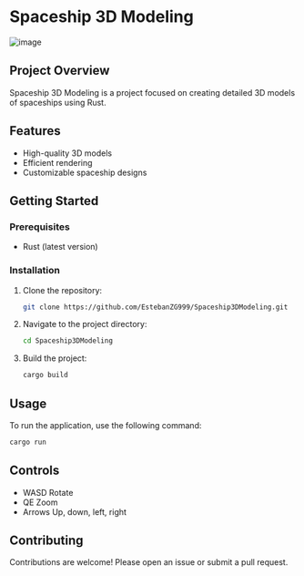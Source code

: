 # Spaceship 3D Modeling

![image](https://github.com/user-attachments/assets/ecf60c43-da72-4ff4-8f67-f592174cc61e)


## Project Overview
Spaceship 3D Modeling is a project focused on creating detailed 3D models of spaceships using Rust.

## Features
- High-quality 3D models
- Efficient rendering
- Customizable spaceship designs

## Getting Started

### Prerequisites
- Rust (latest version)

### Installation
1. Clone the repository:
   ```sh
   git clone https://github.com/EstebanZG999/Spaceship3DModeling.git
   ```
2. Navigate to the project directory:
   ```sh
   cd Spaceship3DModeling
   ```
3. Build the project:
   ```sh
   cargo build
   ```

## Usage
To run the application, use the following command:
```sh
cargo run
```

## Controls
- WASD Rotate
- QE Zoom
- Arrows Up, down, left, right

## Contributing
Contributions are welcome! Please open an issue or submit a pull request.

